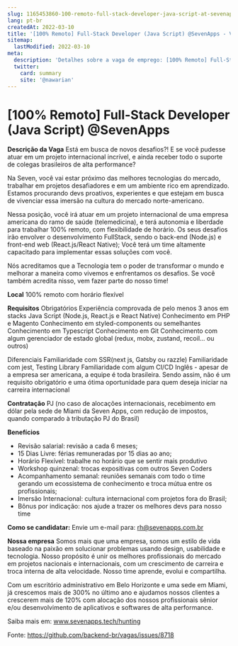 ```yaml
---
slug: 1165453860-100-remoto-full-stack-developer-java-script-at-sevenapps
lang: pt-br
createdAt: 2022-03-10
title: '[100% Remoto] Full-Stack Developer (Java Script) @SevenApps - Vaga de Emprego'
sitemap:
  lastModified: 2022-03-10
meta:
  description: 'Detalhes sobre a vaga de emprego: [100% Remoto] Full-Stack Developer (Java Script) @SevenApps'
  twitter:
    card: summary
    site: '@nawarian'
---
```


# [100% Remoto] Full-Stack Developer (Java Script) @SevenApps

**Descrição da Vaga**
Está em busca de novos desafios?! E se você pudesse atuar em um projeto internacional incrível, e ainda receber todo o suporte de colegas brasileiros de alta performance? 

Na Seven, você vai estar próximo das melhores tecnologias do mercado, trabalhar em projetos desafiadores e em um ambiente rico em aprendizado. Estamos procurando devs proativos, experientes e que estejam em busca de vivenciar essa imersão na cultura do mercado norte-americano. 

Nessa posição, você irá atuar em um projeto internacional de uma empresa americana do ramo de saúde (telemedicina), e terá autonomia e liberdade para trabalhar 100% remoto, com flexibilidade de horário.  Os seus desafios irão envolver o desenvolvimento FullStack, sendo o back-end (Node.js) e front-end web (React.js/React Native); Você terá um time altamente capacitado para implementar essas soluções com você. 

Nós acreditamos que a Tecnologia tem o poder de transformar o mundo e melhorar a maneira como vivemos e enfrentamos os desafios. Se você também acredita nisso, vem fazer parte do nosso time!

**Local**
100% remoto com horário flexível 

**Requisitos**
Obrigatórios
Experiência comprovada de pelo menos 3 anos em stacks Java Script (Node.js, React.js e React Native)
Conhecimento em PHP e Magento
Conhecimento em styled-components ou semelhantes
Conhecimento em Typescript
Conhecimento em Git
Conhecimento com algum gerenciador de estado global (redux, mobx, zustand, recoil… ou outros)
 
Diferenciais
Familiaridade com SSR(next js, Gatsby ou razzle)
Familiaridade com jest, Testing Library
Familiaridade com algum CI/CD
Inglês - apesar de a empresa ser americana, a equipe é toda brasileira. Sendo assim, não é um requisito obrigatório e uma ótima oportunidade para quem deseja iniciar na carreira internacional
  
**Contratação** 
PJ (no caso de alocações internacionais, recebimento em dólar pela sede de Miami da Seven Apps, com redução de impostos, quando comparado à tributação PJ do Brasil)

**Benefícios**

- Revisão salarial: revisão a cada 6 meses;
- 15 Dias Livre: férias remuneradas por 15 dias ao ano;
- Horário Flexível: trabalhe no horário que se sentir mais produtivo 
- Workshop quinzenal: trocas expositivas com outros Seven Coders
- Acompanhamento semanal: reuniões semanais com todo o time gerando um ecossistema de conhecimento e troca mútua entre os profissionais;
- Imersão Internacional: cultura internacional com projetos fora do Brasil;
- Bônus por indicação: nos ajude a trazer os melhores devs para nosso time 

**Como se candidatar:** 
Envie um e-mail para: rh@sevenapps.com.br

**Nossa empresa**
Somos mais que uma empresa, somos um estilo de vida baseado na paixão em solucionar problemas usando design, usabilidade e tecnologia. Nosso propósito é unir os melhores profissionais do mercado em projetos nacionais e internacionais, com um crescimento de carreira e troca interna de alta velocidade. Nosso time aprende, evolui e compartilha. 

Com um escritório administrativo em Belo Horizonte e uma sede em Miami, já crescemos mais de 300% no último ano e ajudamos nossos clientes a crescerem mais de 120% com alocação dos nossos profissionais sênior e/ou desenvolvimento de aplicativos e softwares de alta performance.

Saiba mais em: www.sevenapps.tech/hunting


Fonte: https://github.com/backend-br/vagas/issues/8718